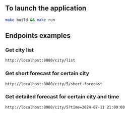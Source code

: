 ## To launch the application
```bash
make build && make run
```

## Endpoints examples
### Get city list
```bash
http://localhost:8080/city/list
```

### Get short forecast for certain city
```bash
http://localhost:8080/city/5/short-forecast
```

### Get detailed forecast for certain city and time
```bash
http://localhost:8080/city/5?time=2024-07-11 21:00:00
```
